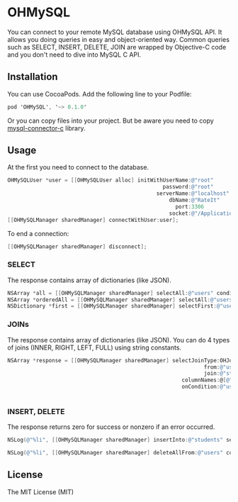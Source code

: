 # OHMySQL
You can connect to your remote MySQL database using OHMySQL API. It allows you doing queries in easy and object-oriented way. Common queries such as SELECT, INSERT, DELETE, JOIN are wrapped by Objective-C code and you don't need to dive into MySQL C API.

## Installation
You can use CocoaPods. Add the following line to your Podfile:
```objective-c
pod 'OHMySQL', '~> 0.1.0'
```

Or you can copy files into your project. But be aware you need to copy [mysql-connector-c](https://github.com/ketzusaka/mysql-connector-c) library.

## Usage

At the first you need to connect to the database.

```objective-c
OHMySQLUser *user = [[OHMySQLUser alloc] initWithUserName:@"root"
                                                 password:@"root"
                                               serverName:@"localhost"
                                                   dbName:@"RateIt"
                                                     port:3306
                                                   socket:@"/Applications/MAMP/tmp/mysql/mysql.sock"];
[[OHMySQLManager sharedManager] connectWithUser:user];
```

To end a connection:
```objective-c
[[OHMySQLManager sharedManager] disconnect];
```
### SELECT 

The response contains array of dictionaries (like JSON).

```objective-c
NSArray *all = [[OHMySQLManager sharedManager] selectAll:@"users" condition:nil]);
NSArray *orderedAll = [[OHMySQLManager sharedManager] selectAll:@"users" condition:@"" orderBy:@[@"name", @"id"] ascending:YES]);
NSDictionary *first = [[OHMySQLManager sharedManager] selectFirst:@"users" condition:@"" orderBy:@[@"id"] ascending:NO].firstObject;
```

### JOINs

The response contains array of dictionaries (like JSON). You can do 4 types of joins (INNER, RIGHT, LEFT, FULL) using string constants.
```objective-c
NSArray *response = [[OHMySQLManager sharedManager] selectJoinType:OHJoinRight
                                                              from:@"users"
                                                              join:@"students"
                                                       columnNames:@[@"students.groupID", @"users.name", @"users.lastname"]
                                                       onCondition:@"users.id=students.userId"];
                                   
```

### INSERT, DELETE

The response returns zero for success or nonzero if an error occurred. 
```objective-c
NSLog(@"%li", [[OHMySQLManager sharedManager] insertInto:@"students" set:@{ @"groupId" : @"1", @"userId" : first[@"id"] }]);
```

```objective-c
NSLog(@"%li", [[OHMySQLManager sharedManager] deleteAllFrom:@"users" condition:@"id>3"]);
```
    
    
## License 

The MIT License (MIT)
    
